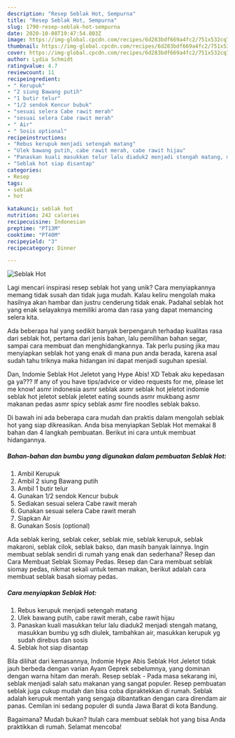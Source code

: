 ```yaml
---
description: "Resep Seblak Hot, Sempurna"
title: "Resep Seblak Hot, Sempurna"
slug: 1790-resep-seblak-hot-sempurna
date: 2020-10-08T19:47:54.803Z
image: https://img-global.cpcdn.com/recipes/6d283bdf669a4fc2/751x532cq70/seblak-hot-foto-resep-utama.jpg
thumbnail: https://img-global.cpcdn.com/recipes/6d283bdf669a4fc2/751x532cq70/seblak-hot-foto-resep-utama.jpg
cover: https://img-global.cpcdn.com/recipes/6d283bdf669a4fc2/751x532cq70/seblak-hot-foto-resep-utama.jpg
author: Lydia Schmidt
ratingvalue: 4.7
reviewcount: 11
recipeingredient:
- " Kerupuk"
- "2 siung Bawang putih"
- "1 butir telur"
- "1/2 sendok Kencur bubuk"
- "sesuai selera Cabe rawit merah"
- "sesuai selera Cabe rawit merah"
- " Air"
- " Sosis optional"
recipeinstructions:
- "Rebus kerupuk menjadi setengah matang"
- "Ulek bawang putih, cabe rawit merah, cabe rawit hijau"
- "Panaskan kuali masukkan telur lalu diaduk2 menjadi stengah matang, masukkan bumbu yg sdh diulek, tambahkan air, masukkan kerupuk yg sudah direbus dan sosis"
- "Seblak hot siap disantap"
categories:
- Resep
tags:
- seblak
- hot

katakunci: seblak hot 
nutrition: 242 calories
recipecuisine: Indonesian
preptime: "PT13M"
cooktime: "PT40M"
recipeyield: "3"
recipecategory: Dinner

---
```



![Seblak Hot](https://img-global.cpcdn.com/recipes/6d283bdf669a4fc2/751x532cq70/seblak-hot-foto-resep-utama.jpg)

Lagi mencari inspirasi resep seblak hot yang unik? Cara menyiapkannya memang tidak susah dan tidak juga mudah. Kalau keliru mengolah maka hasilnya akan hambar dan justru cenderung tidak enak. Padahal seblak hot yang enak selayaknya memiliki aroma dan rasa yang dapat memancing selera kita.

Ada beberapa hal yang sedikit banyak berpengaruh terhadap kualitas rasa dari seblak hot, pertama dari jenis bahan, lalu pemilihan bahan segar, sampai cara membuat dan menghidangkannya. Tak perlu pusing jika mau menyiapkan seblak hot yang enak di mana pun anda berada, karena asal sudah tahu triknya maka hidangan ini dapat menjadi suguhan spesial.

Dan, Indomie Seblak Hot Jeletot yang Hype Abis! XD Tebak aku kepedasan ga ya??? If any of you have tips/advice or video requests for me, please let me know! asmr indonesia asmr seblak asmr seblak hot jeletot indomie seblak hot jeletot seblak jeletet eating sounds asmr mukbang asmr makanan pedas asmr spicy seblak asmr fire noodles seblak bakso.


Di bawah ini ada beberapa cara mudah dan praktis dalam mengolah seblak hot yang siap dikreasikan. Anda bisa menyiapkan Seblak Hot memakai 8 bahan dan 4 langkah pembuatan. Berikut ini cara untuk membuat hidangannya.

<!--inarticleads1-->

##### Bahan-bahan dan bumbu yang digunakan dalam pembuatan Seblak Hot:

1. Ambil  Kerupuk
1. Ambil 2 siung Bawang putih
1. Ambil 1 butir telur
1. Gunakan 1/2 sendok Kencur bubuk
1. Sediakan sesuai selera Cabe rawit merah
1. Gunakan sesuai selera Cabe rawit merah
1. Siapkan  Air
1. Gunakan  Sosis (optional)


Ada seblak kering, seblak ceker, seblak mie, seblak kerupuk, seblak makaroni, seblak cilok, seblak bakso, dan masih banyak lainnya. Ingin membuat seblak sendiri di rumah yang enak dan sederhana? Resep dan Cara Membuat Seblak Siomay Pedas. Resep dan Cara membuat seblak siomay pedas, nikmat sekali untuk teman makan, berikut adalah cara membuat seblak basah siomay pedas. 

<!--inarticleads2-->

##### Cara menyiapkan Seblak Hot:

1. Rebus kerupuk menjadi setengah matang
1. Ulek bawang putih, cabe rawit merah, cabe rawit hijau
1. Panaskan kuali masukkan telur lalu diaduk2 menjadi stengah matang, masukkan bumbu yg sdh diulek, tambahkan air, masukkan kerupuk yg sudah direbus dan sosis
1. Seblak hot siap disantap


Bila dilihat dari kemasannya, Indomie Hype Abis Seblak Hot Jeletot tidak jauh berbeda dengan varian Ayam Geprek sebelumnya, yang dominan dengan warna hitam dan merah. Resep seblak - Pada masa sekarang ini, seblak menjadi salah satu makanan yang sangat populer. Resep pembuatan seblak juga cukup mudah dan bisa coba dipraktekkan di rumah. Seblak adalah kerupuk mentah yang sengaja dibantatkan dengan cara direndam air panas. Cemilan ini sedang populer di sunda Jawa Barat di kota Bandung. 

Bagaimana? Mudah bukan? Itulah cara membuat seblak hot yang bisa Anda praktikkan di rumah. Selamat mencoba!
